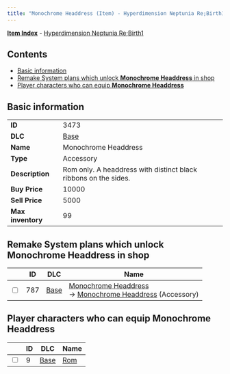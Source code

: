 ```yaml
---
title: "Monochrome Headdress (Item) - Hyperdimension Neptunia Re;Birth1"
---
```


[**Item Index**](/neptunia/rb1/item/index.html) - [Hyperdimension Neptunia Re;Birth1](/neptunia/rb1)

## Contents

- [Basic information](#basic-information)
- [Remake System plans which unlock **Monochrome Headdress** in shop](#remake-system-plans-which-unlock-monochrome-headdress-in-shop)
- [Player characters who can equip **Monochrome Headdress**](#player-characters-who-can-equip-monochrome-headdress)

## Basic information

|   |   |
| -- | -- |
| **ID** | 3473 |
| **DLC** | [Base](/neptunia/rb1/dlc/1-base.html) |
| **Name** | Monochrome Headdress |
| **Type** | Accessory |
| **Description** | Rom only. A headdress with distinct black ribbons on the sides. |
| **Buy Price** | 10000 |
| **Sell Price** | 5000 |
| **Max inventory** | 99 |

## Remake System plans which unlock **Monochrome Headdress** in shop

|    | ID | DLC | Name |
| -- | -- | --- | ---- |
| <input type="checkbox" id="rb1-remake-1-787" class="trackbox" /> | 787 | [Base](/neptunia/rb1/dlc/1-base.html) | [Monochrome Headdress](/neptunia/rb1/remake/1-787-monochrome-headdress.html)<br />→ [Monochrome Headdress](/neptunia/rb1/item/1-3473-monochrome-headdress.html) (Accessory) |

## Player characters who can equip **Monochrome Headdress**

|    | ID | DLC | Name |
| -- | -- | --- | ---- |
| <input type="checkbox" id="rb1-player-1-9" class="trackbox" /> | 9 | [Base](/neptunia/rb1/dlc/1-base.html) | [Rom](/neptunia/rb1/player/1-9-rom.html) |
